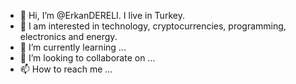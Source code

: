 - 👋 Hi, I’m @ErkanDERELI. I live in Turkey.
- 👀 I am interested in technology, cryptocurrencies, programming, electronics and energy.
- 🌱 I’m currently learning ...
- 💞️ I’m looking to collaborate on ...
- 📫 How to reach me ...

<!---
ErkanDERELI/ErkanDERELI is a ✨ special ✨ repository because its `README.md` (this file) appears on your GitHub profile.
You can click the Preview link to take a look at your changes.
--->

